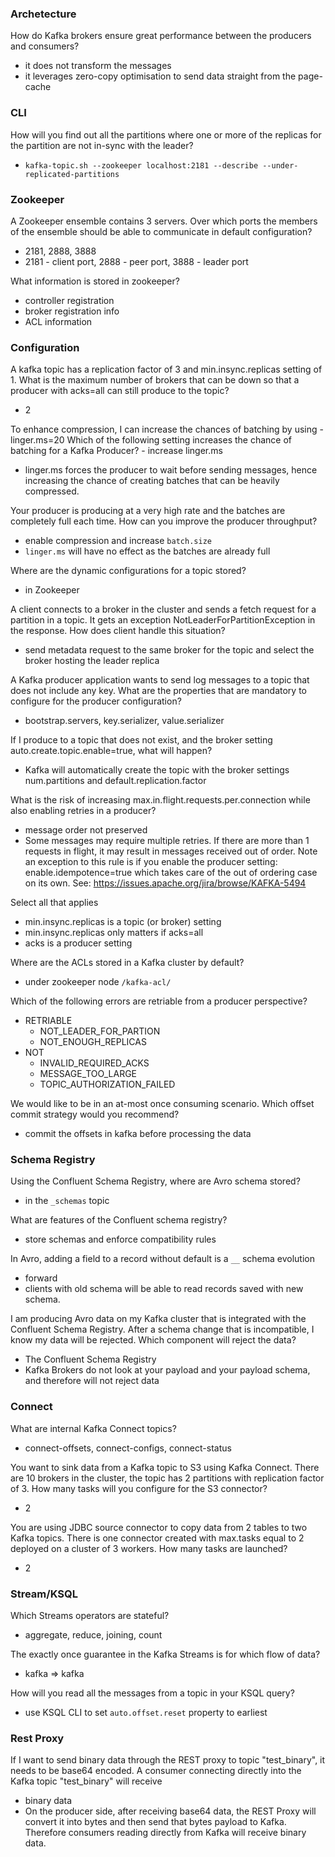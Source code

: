 ### Archetecture

How do Kafka brokers ensure great performance between the producers and consumers?

- it does not transform the messages
- it leverages zero-copy optimisation to send data straight from the page-cache

### CLI

How will you find out all the partitions where one or more of the replicas for the partition are not in-sync with the leader?

- `kafka-topic.sh --zookeeper localhost:2181 --describe --under-replicated-partitions`

### Zookeeper

A Zookeeper ensemble contains 3 servers. Over which ports the members of the ensemble should be able to communicate in default configuration?

- 2181, 2888, 3888
- 2181 - client port, 2888 - peer port, 3888 - leader port

What information is stored in zookeeper?

- controller registration
- broker registration info
- ACL information

### Configuration

A kafka topic has a replication factor of 3 and min.insync.replicas setting of 1. What is the maximum number of brokers that can be down so that a producer with acks=all can still produce to the topic?

- 2

To enhance compression, I can increase the chances of batching by using - linger.ms=20
Which of the following setting increases the chance of batching for a Kafka Producer? - increase linger.ms

- linger.ms forces the producer to wait before sending messages, hence increasing the chance of creating batches that can be heavily compressed.

Your producer is producing at a very high rate and the batches are completely full each time. How can you improve the producer throughput?

- enable compression and increase `batch.size`
- `linger.ms` will have no effect as the batches are already full

Where are the dynamic configurations for a topic stored?

- in Zookeeper

A client connects to a broker in the cluster and sends a fetch request for a partition in a topic. It gets an exception NotLeaderForPartitionException in the response. How does client handle this situation?

- send metadata request to the same broker for the topic and select the broker hosting the leader replica

A Kafka producer application wants to send log messages to a topic that does not include any key. What are the properties that are mandatory to configure for the producer configuration?

- bootstrap.servers, key.serializer, value.serializer

If I produce to a topic that does not exist, and the broker setting auto.create.topic.enable=true, what will happen?

- Kafka will automatically create the topic with the broker settings num.partitions and default.replication.factor

What is the risk of increasing max.in.flight.requests.per.connection while also enabling retries in a producer?

- message order not preserved
- Some messages may require multiple retries. If there are more than 1 requests in flight, it may result in messages received out of order. Note an exception to this rule is if you enable the producer setting: enable.idempotence=true which takes care of the out of ordering case on its own. See: https://issues.apache.org/jira/browse/KAFKA-5494

Select all that applies

- min.insync.replicas is a topic (or broker) setting
- min.insync.replicas only matters if acks=all
- acks is a producer setting

Where are the ACLs stored in a Kafka cluster by default?

- under zookeeper node `/kafka-acl/`

Which of the following errors are retriable from a producer perspective?

- RETRIABLE
  - NOT_LEADER_FOR_PARTION
  - NOT_ENOUGH_REPLICAS
- NOT
  - INVALID_REQUIRED_ACKS
  - MESSAGE_TOO_LARGE
  - TOPIC_AUTHORIZATION_FAILED

We would like to be in an at-most once consuming scenario. Which offset commit strategy would you recommend?

- commit the offsets in kafka before processing the data

### Schema Registry

Using the Confluent Schema Registry, where are Avro schema stored?

- in the `_schemas` topic

What are features of the Confluent schema registry?

- store schemas and enforce compatibility rules

In Avro, adding a field to a record without default is a `__` schema evolution

- forward
- clients with old schema will be able to read records saved with new schema.

I am producing Avro data on my Kafka cluster that is integrated with the Confluent Schema Registry. After a schema change that is incompatible, I know my data will be rejected. Which component will reject the data?

- The Confluent Schema Registry
- Kafka Brokers do not look at your payload and your payload schema, and therefore will not reject data

### Connect

What are internal Kafka Connect topics?

- connect-offsets, connect-configs, connect-status

You want to sink data from a Kafka topic to S3 using Kafka Connect. There are 10 brokers in the cluster, the topic has 2 partitions with replication factor of 3. How many tasks will you configure for the S3 connector?

- 2

You are using JDBC source connector to copy data from 2 tables to two Kafka topics. There is one connector created with max.tasks equal to 2 deployed on a cluster of 3 workers. How many tasks are launched?

- 2

### Stream/KSQL

Which Streams operators are stateful?

- aggregate, reduce, joining, count

The exactly once guarantee in the Kafka Streams is for which flow of data?

- kafka => kafka

How will you read all the messages from a topic in your KSQL query?

- use KSQL CLI to set `auto.offset.reset` property to earliest

### Rest Proxy

If I want to send binary data through the REST proxy to topic "test_binary", it needs to be base64 encoded. A consumer connecting directly into the Kafka topic "test_binary" will receive

- binary data
- On the producer side, after receiving base64 data, the REST Proxy will convert it into bytes and then send that bytes payload to Kafka. Therefore consumers reading directly from Kafka will receive binary data.
